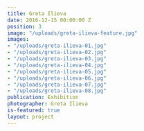 ```yaml
---
title: Greta Ilieva
date: 2016-12-15 00:00:00 Z
position: 3
image: "/uploads/greta-ilieva-feature.jpg"
images:
- "/uploads/greta-ilieva-01.jpg"
- "/uploads/greta-ilieva-02.jpg"
- "/uploads/greta-ilieva-03.jpg"
- "/uploads/greta-ilieva-04.jpg"
- "/uploads/greta-ilieva-05.jpg"
- "/uploads/greta-ilieva-06.jpg"
- "/uploads/greta-ilieva-07.jpg"
- "/uploads/greta-ilieva-08.jpg"
publication: Exhibition
photographer: Greta Ilieva
is-featured: true
layout: project
---
```



